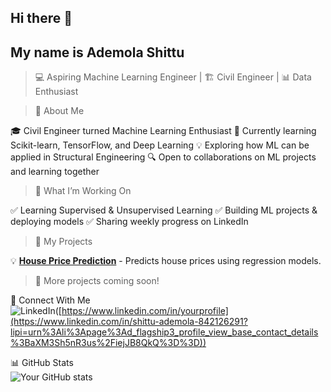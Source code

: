 ## Hi there 👋
## My name is Ademola Shittu

> 💻 Aspiring Machine Learning Engineer | 🏗 Civil Engineer | 📊 Data Enthusiast

> 🚀 About Me

🎓 Civil Engineer turned Machine Learning Enthusiast
🤖 Currently learning Scikit-learn, TensorFlow, and Deep Learning
💡 Exploring how ML can be applied in Structural Engineering
🔍 Open to collaborations on ML projects and learning together

> 📌 What I’m Working On

✅ Learning Supervised & Unsupervised Learning
✅ Building ML projects & deploying models
✅ Sharing weekly progress on LinkedIn

> 📂 My Projects
 
💡 **[House Price Prediction](https://github.com/Ademolashittu0543/House_price_-prediction)** - Predicts house prices using regression models.  

> 📌 More projects coming soon!

🔗 Connect With Me  
![LinkedIn](https://img.shields.io/badge/-LinkedIn-blue?style=flat-square&logo=linkedin)([https://www.linkedin.com/in/yourprofile](https://www.linkedin.com/in/shittu-ademola-842126291?lipi=urn%3Ali%3Apage%3Ad_flagship3_profile_view_base_contact_details%3BaXM3Sh5nR3us%2FiejJB8QkQ%3D%3D))  

📊 GitHub Stats  
![Your GitHub stats](https://github-readme-stats.vercel.app/api?username=Ademolashittu0543&show_icons=true&theme=dark)  

